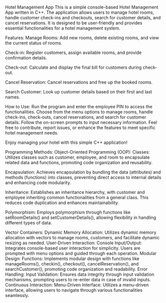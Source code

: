 Hotel Management App
This is a simple console-based Hotel Management App written in C++. The application allows users to manage hotel rooms, handle customer check-ins and checkouts, search for customer details, and cancel reservations. It is designed to be user-friendly and provides essential functionalities for a hotel management system.

Features:
Manage Rooms: Add new rooms, delete existing rooms, and view the current status of rooms.

Check-in: Register customers, assign available rooms, and provide confirmation details.

Check-out: Calculate and display the final bill for customers during check-out.

Cancel Reservation: Cancel reservations and free up the booked rooms.

Search Customer: Look up customer details based on their first and last names.

How to Use:
Run the program and enter the employee PIN to access the functionalities.
Choose from the menu options to manage rooms, handle check-ins, check-outs, cancel reservations, and search for customer details.
Follow the on-screen prompts to input necessary information.
Feel free to contribute, report issues, or enhance the features to meet specific hotel management needs.

Enjoy managing your hotel with this simple C++ application!

Programming Methods:
Object-Oriented Programming (OOP):
Classes: Utilizes classes such as customer, employee, and room to encapsulate related data and functions, promoting code organization and reusability.

Encapsulation: Achieves encapsulation by bundling the data (attributes) and methods (functions) into classes, preventing direct access to internal details and enhancing code modularity.

Inheritance: Establishes an inheritance hierarchy, with customer and employee inheriting common functionalities from a general class. This reduces code duplication and enhances maintainability.

Polymorphism: Employs polymorphism through functions like setRoomDetails() and setCustomerDetails(), allowing flexibility in handling different types of data.

Vector Containers:
Dynamic Memory Allocation: Utilizes dynamic memory allocation with vectors to manage rooms, customers, and facilitate dynamic resizing as needed.
User-Driven Interaction:
Console Input/Output: Integrates console-based user interaction for simplicity. Users are prompted with menu options and guided through each operation.
Modular Design:
Functions: Implements modular design with functions like manageRooms(), checkin(), checkout(), cancelReservation(), and searchCustomer(), promoting code organization and readability.
Error Handling:
Input Validation: Ensures data integrity through input validation mechanisms, prompting users to re-enter data in case of invalid inputs.
Continuous Interaction:
Menu-Driven Interface: Utilizes a menu-driven interface, allowing users to navigate through various functionalities seamlessly.
